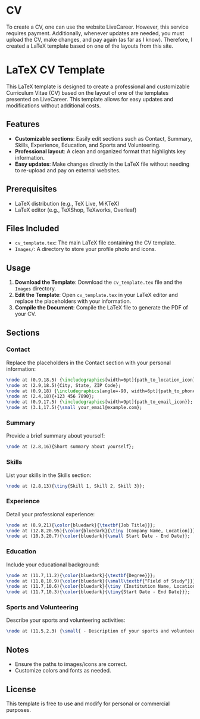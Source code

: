 # CV
To create a CV, one can use the website LiveCareer. However, this service requires payment. Additionally, whenever updates are needed, you must upload the CV, make changes, and pay again (as far as I know). Therefore, I created a LaTeX template based on one of the layouts from this site.

# LaTeX CV Template

This LaTeX template is designed to create a professional and customizable Curriculum Vitae (CV) based on the layout of one of the templates presented on LiveCareer. This template allows for easy updates and modifications without additional costs.

## Features

- **Customizable sections**: Easily edit sections such as Contact, Summary, Skills, Experience, Education, and Sports and Volunteering.
- **Professional layout**: A clean and organized format that highlights key information.
- **Easy updates**: Make changes directly in the LaTeX file without needing to re-upload and pay on external websites.

## Prerequisites

- LaTeX distribution (e.g., TeX Live, MiKTeX)
- LaTeX editor (e.g., TeXShop, TeXworks, Overleaf)

## Files Included

- `cv_template.tex`: The main LaTeX file containing the CV template.
- `Images/`: A directory to store your profile photo and icons.

## Usage

1. **Download the Template**: Download the `cv_template.tex` file and the `Images` directory.
2. **Edit the Template**: Open `cv_template.tex` in your LaTeX editor and replace the placeholders with your information.
3. **Compile the Document**: Compile the LaTeX file to generate the PDF of your CV.

## Sections

### Contact

Replace the placeholders in the Contact section with your personal information:

```latex
\node at (0.9,18.5) {\includegraphics[width=6pt]{path_to_location_icon}};
\node at (2.9,18.5){City, State, ZIP Code};
\node at (0.9,18) {\includegraphics[angle=-90, width=6pt]{path_to_phone_icon}};
\node at (2.4,18){+123 456 7890};
\node at (0.9,17.5) {\includegraphics[width=9pt]{path_to_email_icon}};
\node at (3.1,17.5){\small your_email@example.com};
```

### Summary

Provide a brief summary about yourself:

```latex
\node at (2.8,16){Short summary about yourself};
```

### Skills

List your skills in the Skills section:

```latex
\node at (2.8,13){\tiny{Skill 1, Skill 2, Skill 3}};
```

### Experience

Detail your professional experience:

```latex
\node at (8.9,21){\color{bluedark}{\textbf{Job Title}}};
\node at (12.8,20.95){\color{bluedark}{\tiny (Company Name, Location)}};
\node at (10.3,20.7){\color{bluedark}{\small Start Date - End Date}};
```

### Education

Include your educational background:

```latex
\node at (11.7,11.2){\color{bluedark}{\textbf{Degree}}};
\node at (11.8,10.9){\color{bluedark}{\small\textbf{"Field of Study"}}};
\node at (11.7,10.6){\color{bluedark}{\tiny (Institution Name, Location)}};
\node at (11.7,10.3){\color{bluedark}{\tiny{Start Date - End Date}}};
```

### Sports and Volunteering

Describe your sports and volunteering activities:

```latex
\node at (11.5,2.3) {\small{ - Description of your sports and volunteering achievements}};
```

## Notes

- Ensure the paths to images/icons are correct.
- Customize colors and fonts as needed.

## License

This template is free to use and modify for personal or commercial purposes.

